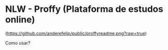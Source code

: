 # NLW - Proffy (Plataforma de estudos online)

(https://github.com/anderefelip/public/proffyreadme.png?raw=true)

Como usar?
